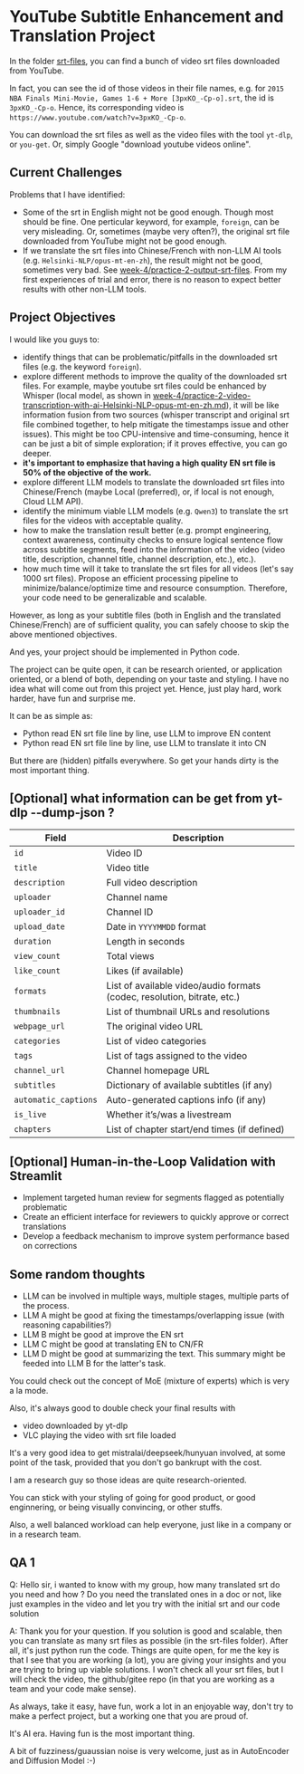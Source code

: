 # YouTube Subtitle Enhancement and Translation Project

In the folder [srt-files](./srt-files), you can find a bunch of video srt files downloaded from YouTube.

In fact, you can see the id of those videos in their file names, e.g. for `2015 NBA Finals Mini-Movie, Games 1-6 + More [3pxKO_-Cp-o].srt`, the id is `3pxKO_-Cp-o`. Hence, its corresponding video is `https://www.youtube.com/watch?v=3pxKO_-Cp-o`.

You can download the srt files as well as the video files with the tool `yt-dlp`, or `you-get`. Or, simply Google "download youtube videos online".

## Current Challenges

Problems that I have identified:
- Some of the srt in English might not be good enough. Though most should be fine. One perticular keyword, for example, `foreign`, can be very misleading. Or, sometimes (maybe very often?), the original srt file downloaded from YouTube might not be good enough.
- If we translate the srt files into Chinese/French with non-LLM AI tools (e.g. `Helsinki-NLP/opus-mt-en-zh`), the result might not be good, sometimes very bad. See [week-4/practice-2-output-srt-files](../week-4/practice-2-output-srt-files/). From my first experiences of trial and error, there is no reason to expect better results with other non-LLM tools.

## Project Objectives

I would like you guys to:
- identify things that can be problematic/pitfalls in the downloaded srt files (e.g. the keyword `foreign`).
- explore different methods to improve the quality of the downloaded srt files. For example, maybe youtube srt files could be enhanced by Whisper (local model, as shown in [week-4/practice-2-video-transcription-with-ai-Helsinki-NLP-opus-mt-en-zh.md](../week-4/practice-2-video-transcription-with-ai-Helsinki-NLP-opus-mt-en-zh.md)), it will be like information fusion from two sources (whisper transcript and original srt file combined together, to help mitigate the timestamps issue and other issues). This might be too CPU-intensive and time-consuming, hence it can be just a bit of simple exploration; if it proves effective, you can go deeper.
- **it's important to emphasize that having a high quality EN srt file is 50% of the objective of the work.**
- explore different LLM models to translate the downloaded srt files into Chinese/French (maybe Local (preferred), or, if local is not enough, Cloud LLM API). 
- identify the minimum viable LLM models (e.g. `Qwen3`) to translate the srt files for the videos with acceptable quality.
- how to make the translation result better (e.g. prompt engineering, context awareness, continuity checks to ensure logical sentence flow across subtitle segments, feed into the information of the video (video title, description, channel title, channel description, etc.), etc.).
- how much time will it take to translate the srt files for all videos (let's say 1000 srt files). Propose an efficient processing pipeline to minimize/balance/optimize time and resource consumption. Therefore, your code need to be generalizable and scalable.

However, as long as your subtitle files (both in English and the translated Chinese/French) are of sufficient quality, you can safely choose to skip the above mentioned objectives.

And yes, your project should be implemented in Python code.

The project can be quite open, it can be research oriented, or application oriented, or a blend of both, depending on your taste and styling. I have no idea what will come out from this project yet. Hence, just play hard, work harder, have fun and surprise me.


It can be as simple as:
- Python read EN srt file line by line, use LLM to improve EN content
- Python read EN srt file line by line, use LLM to translate it into CN

But there are (hidden) pitfalls everywhere. So get your hands dirty is the most important thing.


## [Optional] what information can be get from yt-dlp --dump-json ?

| Field                | Description                                                              |
| -------------------- | ------------------------------------------------------------------------ |
| `id`                 | Video ID                                                                 |
| `title`              | Video title                                                              |
| `description`        | Full video description                                                   |
| `uploader`           | Channel name                                                             |
| `uploader_id`        | Channel ID                                                               |
| `upload_date`        | Date in `YYYYMMDD` format                                                |
| `duration`           | Length in seconds                                                        |
| `view_count`         | Total views                                                              |
| `like_count`         | Likes (if available)                                                     |
| `formats`            | List of available video/audio formats (codec, resolution, bitrate, etc.) |
| `thumbnails`         | List of thumbnail URLs and resolutions                                   |
| `webpage_url`        | The original video URL                                                   |
| `categories`         | List of video categories                                                 |
| `tags`               | List of tags assigned to the video                                       |
| `channel_url`        | Channel homepage URL                                                     |
| `subtitles`          | Dictionary of available subtitles (if any)                               |
| `automatic_captions` | Auto-generated captions info (if any)                                    |
| `is_live`            | Whether it’s/was a livestream                                            |
| `chapters`           | List of chapter start/end times (if defined)                             |


## [Optional] Human-in-the-Loop Validation with Streamlit
   - Implement targeted human review for segments flagged as potentially problematic
   - Create an efficient interface for reviewers to quickly approve or correct translations
   - Develop a feedback mechanism to improve system performance based on corrections


## Some random thoughts

- LLM can be involved in multiple ways, multiple stages, multiple parts of the process.
- LLM A might be good at fixing the timestamps/overlapping issue (with reasoning capabilities?)
- LLM B might be good at improve the EN srt
- LLM C might be good at translating EN to CN/FR
- LLM D might be good at summarizing the text. This summary might be feeded into LLM B for the latter's task.

You could check out the concept of MoE (mixture of experts) which is very a la mode.

Also, it's always good to double check your final results with

- video downloaded by yt-dlp
- VLC playing the video with srt file loaded

It's a very good idea to get mistralai/deepseek/hunyuan involved, at some point of the task, provided that you don't go bankrupt with the cost.


I am a research guy so those ideas are quite research-oriented.

You can stick with your styling of going for good product, or good enginnering,  or being visually convincing, or other stuffs.

Also, a well balanced workload can help everyone, just like in a company or in a research team.

## QA 1

Q: Hello sir, i wanted to know with my group, how many translated srt do you need and how ? Do you need the translated ones in a doc or not, like just examples in the video and let you try with the initial srt and our code solution 

A: Thank you for your question. If you solution is good and scalable, then you can translate as many srt files as possible (in the srt-files folder). After all, it's just python run the code. Things are quite open, for me the key is that I see that you are working (a lot), you are giving your insights and you are trying to bring up viable solutions. I won't check all your srt files, but I will check the video, the github/gitee repo (in that you are working as a team and your code make sense).

As always, take it easy, have fun, work a lot in an enjoyable way, don't try to make a perfect project, but a working one that you are proud of. 

It's AI era. Having fun is the most important thing.

A bit of fuzziness/guaussian noise is very welcome, just as in AutoEncoder and Diffusion Model :-)

